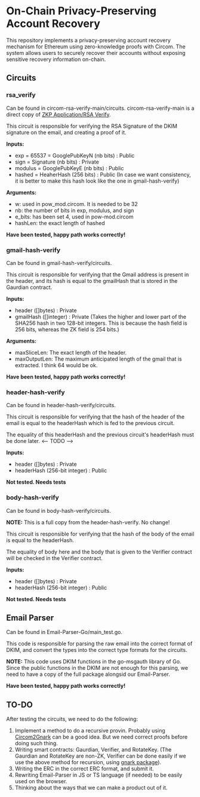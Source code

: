 # On-Chain Privacy-Preserving Account Recovery

This repository implements a privacy-preserving account recovery mechanism for Ethereum using zero-knowledge proofs with Circom. The system allows users to securely recover their accounts without exposing sensitive recovery information on-chain.

## Circuits

### rsa_verify

Can be found in circom-rsa-verify-main/circuits. 
circom-rsa-verify-main is a direct copy of [ZKP Application/RSA Verify]("https://github.com/zkp-application/circom-rsa-verify").

This circuit is responsible for verifying the RSA Signature of the DKIM signature on the email, and creating a proof of it. 

**Inputs:**

- exp = 65537 = GooglePubKeyN (nb bits) : Public
- sign = Signature (nb bits) : Private
- modulus = GooglePubKeyE (nb bits) : Public
- hashed = HeaherHash (256 bits) : Public (In case we want consistency, it is better to make this hash look like the one in gmail-hash-verify)

**Arguments:**

- w: used in pow_mod.circom. It is needed to be 32
- nb: the number of bits in exp, modulus, and sign
- e_bits: has been set 4, used in pow-mod.circom 
- hashLen: the exact length of hashed

**Have been tested, happy path works correctly!**


### gmail-hash-verify

Can be found in gmail-hash-verify/circuits.

This circuit is responsible for verifying that the Gmail address is present in the header, and its hash is equal to the gmailHash that is stored in the Gaurdian contract. 

**Inputs:**

- header ([]bytes) : Private
- gmailHash ([]integer) : Private (Takes the higher and lower part of the SHA256 hash in two 128-bit integers. This is because the hash field is 256 bits, whereas the ZK field is 254 bits.)

**Arguments:**

- maxSliceLen: The exact length of the header.
- maxOutputLen: The maximum anticipated length of the gmail that is extracted. I think 64 would be ok. 

**Have been tested, happy path works correctly!**



### header-hash-verify

Can be found in header-hash-verify/circuits.

This circuit is responsible for verifying that the hash of the header of the email is equal to the headerHash which is fed to the previous circuit. 

The equality of this headerHash and the previous circuit's headerHash must be done later. <-- TODO -->

**Inputs:**

- header ([]bytes) : Private
- headerHash (256-bit integer) : Public

**Not tested. Needs tests**

### body-hash-verify

Can be found in body-hash-verify/circuits.

**NOTE:** This is a full copy from the header-hash-verify. No change!

This circuit is responsible for verifying that the hash of the body of the email is equal to the headerHash.

The equality of body here and the body that is given to the Verifier contract will be checked in the Verifier contract. 

**Inputs:**

- header ([]bytes) : Private
- headerHash (256-bit integer) : Public

**Not tested. Needs tests**

## Email Parser

Can be found in Email-Parser-Go/main_test.go. 

This code is responsible for parsing the raw email into the correct format of DKIM, and convert the types into the correct type formats for the circuits. 

**NOTE:** This code uses DKIM functions in the go-msgauth library of Go. Since the public functions in the DKIM are not enough for this parsing, we need to have a copy of the full package alongsid our Email-Parser.

**Have been tested, happy path works correctly!**

## TO-DO
After testing the circuits, we need to do the following:

1. Implement a method to do a recursive provin. Probably using [Circom2Gnark](https://github.com/vocdoni/circom2gnark) can be a good idea. But we need correct proofs before doing such thing. 
2. Writing smart contracts: Gaurdian, Verifier, and RotateKey. (The Gaurdian and RotateKey are non-ZK, Verifier can be done easily if we use the above method for recursion, using [gnark package](https://docs.gnark.consensys.io/HowTo/prove)).
3. Writing the ERC in the correct ERC format, and submit it. 
4. Rewriting Email-Parser in JS or TS language (if needed) to be easily used on the browser. 
5. Thinking about the ways that we can make a product out of it. 
